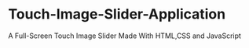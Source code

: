 # Touch-Image-Slider-Application
A Full-Screen Touch Image Slider Made With HTML,CSS and JavaScript
